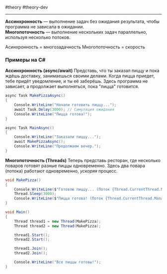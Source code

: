 #theory #theory-dev
 
---
**Ассинхронность** — выполнение задач без ожидания результата, чтобы программа не зависала в ожидании.  
**Многопоточность** — выполнение нескольких задач параллельно, используя несколько потоков.

Асинхронность = многозадачность
Многопоточность = скорость

### Примеры на C#

**Ассинхронность (async/await)**
Представь, что ты заказал пиццу и пока ждёшь доставку, занимаешься своими делами. Когда пицца приедет, тебе придёт уведомление, и ты её заберёшь.
Здесь программа не зависает, а продолжает выполняться, пока "пицца" готовится.

```csharp
async Task MakePizzaAsync()
{
    Console.WriteLine("Начали готовить пиццу...");
    await Task.Delay(3000); // Симуляция ожидания
    Console.WriteLine("Пицца готова!");
}

async Task MainAsync()
{
    Console.WriteLine("Заказали пиццу...");
    await MakePizzaAsync();
    Console.WriteLine("Продолжаем вечер.");
}
```

**Многопоточность (Threads)**
Теперь представь ресторан, где несколько поваров готовят разные пиццы одновременно.
Здесь два повара (потока) работают одновременно, *ускоряя* процесс.

```csharp
void MakePizza()
{
    Console.WriteLine($"Готовлю пиццу... (Поток {Thread.CurrentThread.ManagedThreadId})");
    Thread.Sleep(3000);
    Console.WriteLine($"Пицца готова! (Поток {Thread.CurrentThread.ManagedThreadId})");
}

void Main()
{
    Thread thread1 = new Thread(MakePizza);
    Thread thread2 = new Thread(MakePizza);

    thread1.Start();
    thread2.Start();

    thread1.Join();
    thread2.Join();

    Console.WriteLine("Все пиццы готовы!");
}
```

